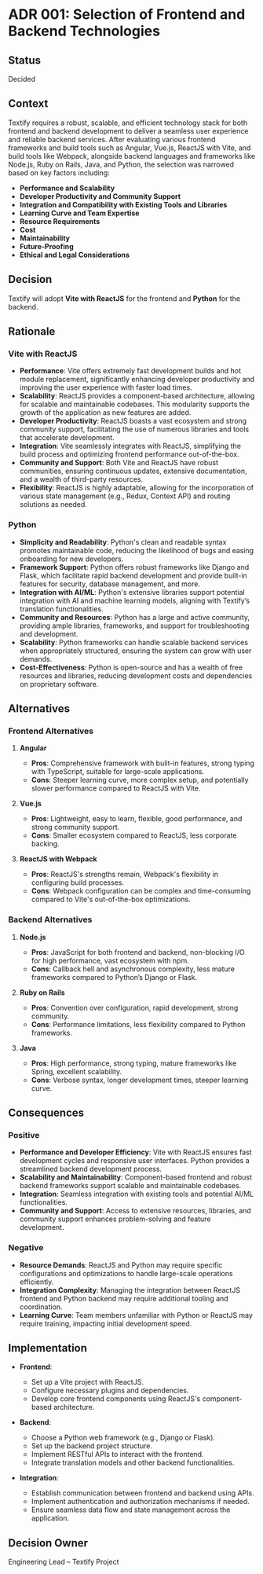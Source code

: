 # ADR 001: Selection of Frontend and Backend Technologies

## Status
Decided

## Context
Textify requires a robust, scalable, and efficient technology stack for both frontend and backend development to deliver a seamless user experience and reliable backend services. After evaluating various frontend frameworks and build tools such as Angular, Vue.js, ReactJS with Vite, and build tools like Webpack, alongside backend languages and frameworks like Node.js, Ruby on Rails, Java, and Python, the selection was narrowed based on key factors including:

- **Performance and Scalability**
- **Developer Productivity and Community Support**
- **Integration and Compatibility with Existing Tools and Libraries**
- **Learning Curve and Team Expertise**
- **Resource Requirements**
- **Cost**
- **Maintainability**
- **Future-Proofing**
- **Ethical and Legal Considerations**

## Decision
Textify will adopt **Vite with ReactJS** for the frontend and **Python** for the backend.

## Rationale

### **Vite with ReactJS**
- **Performance**: Vite offers extremely fast development builds and hot module replacement, significantly enhancing developer productivity and improving the user experience with faster load times.
- **Scalability**: ReactJS provides a component-based architecture, allowing for scalable and maintainable codebases. This modularity supports the growth of the application as new features are added.
- **Developer Productivity**: ReactJS boasts a vast ecosystem and strong community support, facilitating the use of numerous libraries and tools that accelerate development.
- **Integration**: Vite seamlessly integrates with ReactJS, simplifying the build process and optimizing frontend performance out-of-the-box.
- **Community and Support**: Both Vite and ReactJS have robust communities, ensuring continuous updates, extensive documentation, and a wealth of third-party resources.
- **Flexibility**: ReactJS is highly adaptable, allowing for the incorporation of various state management (e.g., Redux, Context API) and routing solutions as needed.

### **Python**
- **Simplicity and Readability**: Python's clean and readable syntax promotes maintainable code, reducing the likelihood of bugs and easing onboarding for new developers.
- **Framework Support**: Python offers robust frameworks like Django and Flask, which facilitate rapid backend development and provide built-in features for security, database management, and more.
- **Integration with AI/ML**: Python's extensive libraries support potential integration with AI and machine learning models, aligning with Textify’s translation functionalities.
- **Community and Resources**: Python has a large and active community, providing ample libraries, frameworks, and support for troubleshooting and development.
- **Scalability**: Python frameworks can handle scalable backend services when appropriately structured, ensuring the system can grow with user demands.
- **Cost-Effectiveness**: Python is open-source and has a wealth of free resources and libraries, reducing development costs and dependencies on proprietary software.

## Alternatives

### **Frontend Alternatives**
1. **Angular**
   - **Pros**: Comprehensive framework with built-in features, strong typing with TypeScript, suitable for large-scale applications.
   - **Cons**: Steeper learning curve, more complex setup, and potentially slower performance compared to ReactJS with Vite.
   
2. **Vue.js**
   - **Pros**: Lightweight, easy to learn, flexible, good performance, and strong community support.
   - **Cons**: Smaller ecosystem compared to ReactJS, less corporate backing.

3. **ReactJS with Webpack**
   - **Pros**: ReactJS's strengths remain, Webpack's flexibility in configuring build processes.
   - **Cons**: Webpack configuration can be complex and time-consuming compared to Vite's out-of-the-box optimizations.

### **Backend Alternatives**
1. **Node.js**
   - **Pros**: JavaScript for both frontend and backend, non-blocking I/O for high performance, vast ecosystem with npm.
   - **Cons**: Callback hell and asynchronous complexity, less mature frameworks compared to Python’s Django or Flask.
   
2. **Ruby on Rails**
   - **Pros**: Convention over configuration, rapid development, strong community.
   - **Cons**: Performance limitations, less flexibility compared to Python frameworks.
   
3. **Java**
   - **Pros**: High performance, strong typing, mature frameworks like Spring, excellent scalability.
   - **Cons**: Verbose syntax, longer development times, steeper learning curve.

## Consequences

### **Positive**
- **Performance and Developer Efficiency**: Vite with ReactJS ensures fast development cycles and responsive user interfaces. Python provides a streamlined backend development process.
- **Scalability and Maintainability**: Component-based frontend and robust backend frameworks support scalable and maintainable codebases.
- **Integration**: Seamless integration with existing tools and potential AI/ML functionalities.
- **Community and Support**: Access to extensive resources, libraries, and community support enhances problem-solving and feature development.

### **Negative**
- **Resource Demands**: ReactJS and Python may require specific configurations and optimizations to handle large-scale operations efficiently.
- **Integration Complexity**: Managing the integration between ReactJS frontend and Python backend may require additional tooling and coordination.
- **Learning Curve**: Team members unfamiliar with Python or ReactJS may require training, impacting initial development speed.

## Implementation
- **Frontend**:
  - Set up a Vite project with ReactJS.
  - Configure necessary plugins and dependencies.
  - Develop core frontend components using ReactJS's component-based architecture.
  
- **Backend**:
  - Choose a Python web framework (e.g., Django or Flask).
  - Set up the backend project structure.
  - Implement RESTful APIs to interact with the frontend.
  - Integrate translation models and other backend functionalities.

- **Integration**:
  - Establish communication between frontend and backend using APIs.
  - Implement authentication and authorization mechanisms if needed.
  - Ensure seamless data flow and state management across the application.

## Decision Owner
Engineering Lead – Textify Project
